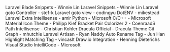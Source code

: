 Laravel Blade Snippets - Winnie Lin
Laravel Snippets - Winnie Lin
Laravel goto Controller - stef-k
Laravel goto view - codingyu
DotENV - mikestead
Laravel Extra Intellisense - amir
Python - Microsoft
C/C++ - Microsoft
Material Icon Theme - Philipp Kief
Bracket Pair Colorizer 2 - CoenraadS
Path Intellisense - Christian Kohler
Dracula Official - Dracula Theme
Git Graph - mhutchie
Laravel Artisan - Ryan Naddy
Auto Rename Tag - Jun Han
Highlight Matching Tag - vincaslt
Draw.io Integration - Henning Dieterichs
Visual Studio IntelliCode - Microsoft






